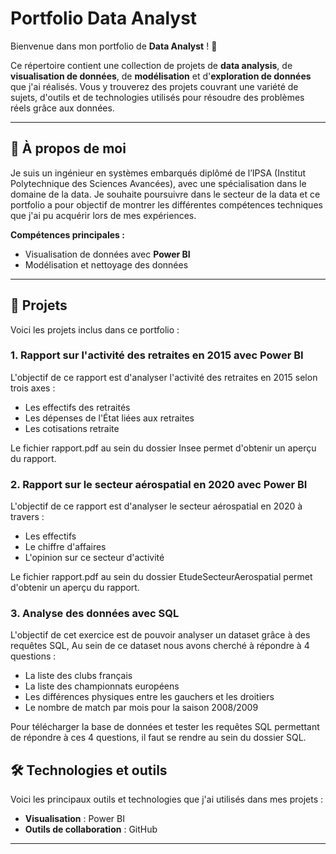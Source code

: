 # Portfolio Data Analyst

Bienvenue dans mon portfolio de **Data Analyst** ! 🎉

Ce répertoire contient une collection de projets de **data analysis**, de **visualisation de données**, de **modélisation** et d'**exploration de données** que j'ai réalisés. Vous y trouverez des projets couvrant une variété de sujets, d'outils et de technologies utilisés pour résoudre des problèmes réels grâce aux données.

---

## 💼 À propos de moi

Je suis un ingénieur en systèmes embarqués diplômé de l’IPSA (Institut Polytechnique des Sciences Avancées), avec une spécialisation dans le domaine de la data. Je souhaite poursuivre dans le secteur de la data et ce portfolio a pour objectif de montrer les différentes compétences techniques que j'ai pu acquérir lors de mes expériences. 

**Compétences principales :**
- Visualisation de données avec **Power BI**
- Modélisation et nettoyage des données

---

## 📂 Projets

Voici les projets inclus dans ce portfolio :

### 1. **Rapport sur l'activité des retraites en 2015 avec Power BI**  
L'objectif de ce rapport est d'analyser l'activité des retraites en 2015 selon trois axes :  
- Les effectifs des retraités  
- Les dépenses de l'État liées aux retraites  
- Les cotisations retraite  

Le fichier rapport.pdf au sein du dossier Insee permet d'obtenir un aperçu du rapport.

### 2. **Rapport sur le secteur aérospatial en 2020 avec Power BI**  
L'objectif de ce rapport est d'analyser le secteur aérospatial en 2020 à travers :  
- Les effectifs  
- Le chiffre d'affaires  
- L'opinion sur ce secteur d'activité

Le fichier rapport.pdf au sein du dossier EtudeSecteurAerospatial permet d'obtenir un aperçu du rapport.

### 3. **Analyse des données avec SQL**
L'objectif de cet exercice est de pouvoir analyser un dataset grâce à des requêtes SQL, Au sein de ce dataset nous avons cherché à répondre à 4 questions :
- La liste des clubs français
- La liste des championnats européens
- Les différences physiques entre les gauchers et les droitiers
- Le nombre de match par mois pour la saison 2008/2009

Pour télécharger la base de données et tester les requêtes SQL permettant de répondre à ces 4 questions, il faut se rendre au sein du dossier SQL. 

## 🛠️ Technologies et outils

Voici les principaux outils et technologies que j'ai utilisés dans mes projets :

- **Visualisation** : Power BI
- **Outils de collaboration** : GitHub

---




